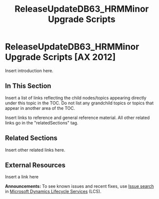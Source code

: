 ﻿---
title: ReleaseUpdateDB63_HRMMinor Upgrade Scripts
TOCTitle: ReleaseUpdateDB63_HRMMinor Upgrade Scripts
ms:assetid: dfe15663-1650-47cb-97b5-193f6c728a82
ms:mtpsurl: https://msdn.microsoft.com/en-us/library/Dn702826(v=AX.60)
ms:contentKeyID: 65236281
ms.date: 05/18/2015
mtps_version: v=AX.60
---

# ReleaseUpdateDB63\_HRMMinor Upgrade Scripts [AX 2012]


Insert introduction here.

## In This Section

Insert a list of links reflecting the child nodes/topics appearing directly under this topic in the TOC. Do not list any grandchild topics or topics that appear in another area of the TOC.


Insert links to reference and general reference material. All other related links go in the "relatedSections" tag.

## Related Sections

Insert other related links here.

## External Resources

 Insert a link here

  
**Announcements:** To see known issues and recent fixes, use [Issue search](http://go.microsoft.com/fwlink/?linkid=389258) in [Microsoft Dynamics Lifecycle Services](http://go.microsoft.com/fwlink/?linkid=306505) (LCS).

